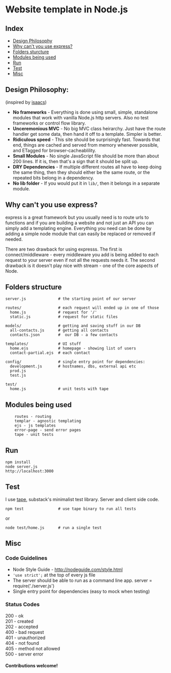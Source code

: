# Website template in Node.js

## Index

* [Design Philosophy](#design-philosophy)
* [Why can't you use express?](#why-can't-you-use-express?)
* [Folders sturcture](#folders-structure)
* [Modules being used](#modules-being-used)
* [Run](#run)
* [Test](#test)
* [Misc](#misc)

## Design Philosophy:

(inspired by [isaacs](https://github.com/isaacs/npm-www))

* **No frameworks** - Everything is done using small, simple, standalone modules that work with vanilla Node.js http servers. Also no test frameworks or control flow library.
* **Unceremonious MVC** - No big MVC class heirarchy. Just have the route handler get some data, then hand it off to a template.  Simpler is better.
* **Ridiculous speed** - This site should be surprisingly fast.  Towards that end, things are cached and served from memory whenever possible, and ETagged for browser-cacheablility.
* **Small Modules** - No single JavaScript file should be more than about 200 lines.  If it is, then that's a sign that it should be split up.  
* **DRY Dependencies** - If multiple different routes all have to keep doing the same thing, then they should either be the same route, or the repeated bits belong in a dependency.
* **No lib folder** - If you would put it in `lib/`, then it belongs in a separate module.

## Why can't you use express?

express is a great framework but you usually need is to route urls to functions and if you are building a website and not just an API you can simply add a templating engine. Everything you need can be done by adding a simple node module that can easily be replaced or removed if needed.

There are two drawback for using expresss. The first is connect/middleware - every middleware you add is being added to each request to your server even if not all the requests needs it. The second drawback is it doesn't play nice with stream - one of the core aspects of Node.  

## Folders structure

    server.js              # the starting point of our server

    routes/                # each request will ended up in one of those
      home.js              # request for '/'
      static.js            # request for static files

    models/                # getting and saving stuff in our DB 
      all-contacts.js      # getting all contacts
      contacts.json        #  our DB - a few contacts

    templates/             # UI stuff
      home.ejs             # homepage - showing list of users
      contact-partial.ejs  # each contact
 
    config/                # single entry point for dependencies:
      development.js       # hostnames, dbs, external api etc
      prod.js               
      test.js
      
    test/             
      home.js              # unit tests with tape

## Modules being used

        routes - routing
        templar - agnostic templating
        ejs - js templates
        error-page - send error pages
        tape - unit tests
        
## Run

    npm install
    node server.js
    http://localhost:3000

## Test

I use [tape](https://github.com/substack/tape), substack's minimalist test library. Server and client side code. 

    npm test               # use tape binary to run all tests

or

    node test/home.js      # run a single test

## Misc

### Code Guidelines

* Node Style Guide - http://nodeguide.com/style.html
* `'use strict';` at the top of every js file
* The server should be able to run as a command line app. server = require('./server.js')
* Single entry point for dependencies (easy to mock when testing)

### Status Codes

200 - ok  
201 - created  
202 - accepted  
400 - bad request  
401 - unauthorized  
404 - not found  
405 - method not allowed  
500 - server error  

#### Contributions welcome!
